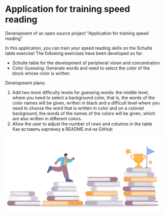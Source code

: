 #  Application for training speed reading
Development of an open source project "Application for training speed reading"

In this application, you can train your speed reading skills on the Schulte table exercise!
The following exercises have been developed so far:
  + Schulte table for the development of peripheral vision and concentration
  + Color Guessing: Generate words and need to select the color of the block whose color is written
 
Development plans:
  1. Add two more difficulty levels for guessing words: the middle level, where you need to select a background color, that is, the words of the color names will be given, written in black and a difficult level where you need to choose the word that is written in color and on a colored background, the words of the names of the colors will be given, which are also written in different colors.
  2. Allow the user to adjust the number of rows and columns in the table
Как вставить картинку в README.md на GitHub


![Image alt](https://github.com/JuliaDrama/Application-for-speed-reading/blob/main/2204_w037_n003_298b_p1_298.jpg)

